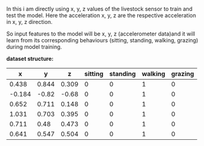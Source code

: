 In this i am directly using x, y, z values of the livestock sensor to train and test the model. Here the acceleration x, y, z are the respective acceleration in x, y, z direction.
 
So input features to the model will be x, y, z (accelerometer data)and it will learn from its corresponding behaviours (sitting, standing, walking, grazing) during model training.

**dataset structure:**


|     x    |     y    |     z    | sitting | standing | walking | grazing |
|----------|----------|----------|---------|----------|---------|---------|
|  0.438   |  0.844   |  0.309   |    0    |     0    |    1    |    0    |
| -0.184   | -0.82    | -0.68    |    0    |     0    |    1    |    0    |
|  0.652   |  0.711   |  0.148   |    0    |     0    |    1    |    0    |
|  1.031   |  0.703   |  0.395   |    0    |     0    |    1    |    0    |
|  0.711   |  0.48    |  0.473   |    0    |     0    |    1    |    0    |
|  0.641   |  0.547   |  0.504   |    0    |     0    |    1    |    0    |


